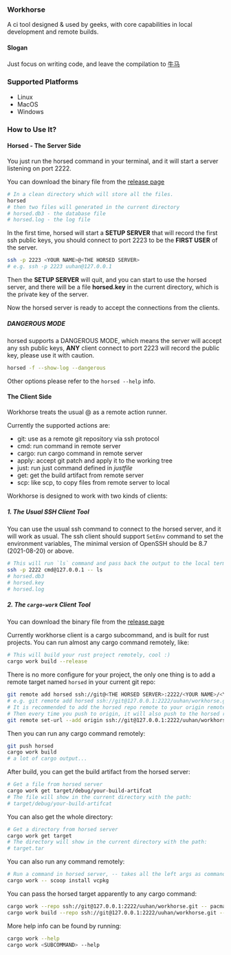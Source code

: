 ### Workhorse

A ci tool designed & used by geeks, with core capabilities in local development and remote builds.

#### Slogan

Just focus on writing code, and leave the compilation to [牛马](https://github.com/uuhan/workhorse/)

### Supported Platforms

- Linux
- MacOS
- Windows

### How to Use It?

#### Horsed - The Server Side

You just run the horsed command in your terminal, and it will start a server
listening on port 2222.

You can download the binary file from the [release page](https://github.com/uuhan/workhorse/releases)

```bash
# In a clean directory which will store all the files.
horsed
# then two files will generated in the current directory
# horsed.db3 - the database file
# horsed.log - the log file
```

In the first time, horsed will start a **SETUP SERVER** that will record the first ssh public keys,
you should connect to port 2223 to be the **FIRST USER** of the server.

```bash
ssh -p 2223 <YOUR NAME>@<THE HORSED SERVER>
# e.g. ssh -p 2223 uuhan@127.0.0.1
```

Then the **SETUP SERVER** will quit, and you can start to use the horsed server,
and there will be a file **horsed.key** in the current directory, which is the private key of the server.

Now the horsed server is ready to accept the connections from the clients.

##### DANGEROUS MODE

horsed supports a DANGEROUS MODE, which means the server will accept any ssh public keys,
**ANY** client connect to port 2223 will record the public key, please use it with caution.

```bash
horsed -f --show-log --dangerous
```

Other options please refer to the `horsed --help` info.

#### The Client Side

Workhorse treats the usual <Action>@<The Horsed Server> as a remote action runner.

Currently the supported actions are:

- git: use as a remote git repository via ssh protocol
- cmd: run command in remote server
- cargo: run cargo command in remote server
- apply: accept git patch and apply it to the working tree
- just: run just command defined in _justfile_
- get: get the build artifact from remote server
- scp: like scp, to copy files from remote server to local

Workhorse is designed to work with two kinds of clients:

##### 1. The Usual SSH Client Tool

You can use the usual ssh command to connect to the horsed server, and it will work as usual.
The ssh client should support `SetEnv` command to set the environment variables,
The minimal version of OpenSSH should be 8.7 (2021-08-20) or above.

```bash
# This will run `ls` command and pass back the output to the local terminal
ssh -p 2222 cmd@127.0.0.1 -- ls
# horsed.db3
# horsed.key
# horsed.log
```

##### 2. The `cargo-work` Client Tool

You can download the binary file from the [release page](https://github.com/uuhan/workhorse/releases)

Currently workhorse client is a cargo subcommand, and is built for rust projects.
You can run almost any cargo command remotely, like:

```bash
# This will build your rust project remotely, cool :)
cargo work build --release
```

There is no more configure for your project, the only one thing is to add
a remote target named `horsed` in your current git repo:

```bash
git remote add horsed ssh://git@<THE HORSED SERVER>:2222/<YOUR NAME>/<YOUR REPO NAME>.git
# e.g. git remote add horsed ssh://git@127.0.0.1:2222/uuhan/workhorse.git
# It is recommended to add the horsed repo remote to your origin remote.
# Then every time you push to origin, it will also push to the horsed repo.
git remote set-url --add origin ssh://git@127.0.0.1:2222/uuhan/workhorse.git
```

Then you can run any cargo command remotely:

```bash
git push horsed
cargo work build
# a lot of cargo output...
```

After build, you can get the build artifact from the horsed server:

```bash
# Get a file from horsed server
cargo work get target/debug/your-build-artifcat
# The file will show in the current directory with the path:
# target/debug/your-build-artifcat
```

You can also get the whole directory:

```bash
# Get a directory from horsed server
cargo work get target
# The directory will show in the current directory with the path:
# target.tar
```

You can also run any command remotely:

```bash
# Run a command in horsed server, -- takes all the left args as command
cargo work -- scoop install vcpkg
```

You can pass the horsed target apparently to any cargo command:

```bash
cargo work --repo ssh://git@127.0.0.1:2222/uuhan/workhorse.git -- pacman install zig
cargo work build --repo ssh://git@127.0.0.1:2222/uuhan/workhorse.git --release
```

More help info can be found by running:

```bash
cargo work --help
cargo work <SUBCOMMAND> --help
```
